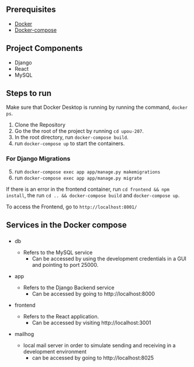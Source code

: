 ## Prerequisites

- [Docker](https://docs.docker.com/engine/install/)
- [Docker-compose](https://docs.docker.com/compose/install/)


## Project Components
- Django
- React
- MySQL

## Steps to run 

Make sure that Docker Desktop is running by running the command, `docker ps`.  

1. Clone the Repository
2. Go the the root of the project by running `cd upou-207`.
3. In the root directory, run `docker-compose build`.
4. run `docker-compose up` to start the containers.
### For Django Migrations 
5. run `docker-compose exec app app/manage.py makemigrations`
6. run `docker-compose exec app app/manage.py migrate`

If there is an error in the frontend container, run `cd frontend && npm install`, the run `cd .. && docker-compose build` and `docker-compose up`.

To access the Frontend, go to `http://localhost:8001/`

## Services in the Docker compose

### 

- db
  - Refers to the MySQL service
    - Can be accessed by using the development credentials in a GUI and pointing to port 25000.

- app
  - Refers to the Django Backend service
    - Can be accessed by going to http://localhost:8000

- frontend
  - Refers to the React application.
    - Can be accessed by visiting http://localhost:3001
- mailhog
  - local mail server in order to simulate sending and receiving in a development environment
    - can be accessed by going to http://localhost:8025
